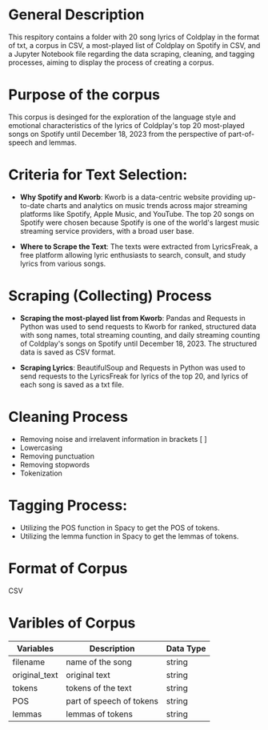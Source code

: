 # General Description
This respitory contains a folder with 20 song lyrics of Coldplay in the format of txt, a corpus in CSV, a most-played list of Coldplay on Spotify in CSV, and a Jupyter Notebook file regarding the data scraping, cleaning, and tagging processes, aiming to display the process of creating a corpus.

# Purpose of the corpus
This corpus is desinged for the exploration of the language style and emotional characteristics of the lyrics of Coldplay's top 20 most-played songs on Spotify until December 18, 2023 from the perspective of part-of-speech and lemmas.

# Criteria for Text Selection:
- **Why Spotify and Kworb**: 
Kworb is a data-centric website providing up-to-date charts and analytics on music trends across major streaming platforms like Spotify, Apple Music, and YouTube. The top 20 songs on Spotify were chosen because Spotify is one of the world's largest music streaming service providers, with a broad user base. 
  
- **Where to Scrape the Text**: 
The texts were extracted from LyricsFreak, a free platform allowing lyric enthusiasts to search, consult, and study lyrics from various songs.

# Scraping (Collecting) Process
- **Scraping the most-played list from Kworb**: Pandas and Requests in Python was used to send requests to Kworb for ranked, structured data with song names, total streaming counting, and daily streaming counting of Coldplay's songs on Spotify until December 18, 2023. The structured data is saved as CSV format. 

- **Scraping Lyrics**: BeautifulSoup and Requests in Python was used to send requests to the LyricsFreak for lyrics of the top 20, and lyrics of each song is saved as a txt file.

# Cleaning Process
- Removing noise and irrelavent information in brackets [ ]
- Lowercasing
- Removing punctuation
- Removing stopwords 
- Tokenization

# Tagging Process:
- Utilizing the POS function in Spacy to get the POS of tokens.
- Utilizing the lemma function in Spacy to get the lemmas of tokens.

# Format of Corpus 
CSV

# Varibles of Corpus
| Variables       | Description            | Data Type    |
|-----------------|------------------------|--------------|
| filename        | name of the song       | string       |
| original_text   | original text          | string       |
| tokens          | tokens of the text      | string       |
| POS             | part of speech of tokens| string       |
| lemmas          | lemmas of tokens        | string       |
